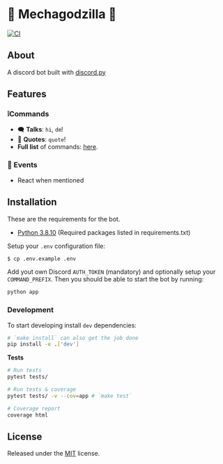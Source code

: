 # 🤖 Mechagodzilla 🦖

[![CI](https://github.com/allanjsouza/mechagodzilla/actions/workflows/ci.yml/badge.svg)](https://github.com/allanjsouza/mechagodzilla/actions/workflows/ci.yml)

## About

A discord bot built with [discord.py](https://discordpy.readthedocs.io)

## Features

### ❕Commands

- 🗨️ **Talks**: `hi`, `dm`!
- 💭 **Quotes**: `quote`!
- **Full list** of commands: [here](https://github.com/allanjsouza/mechagodzilla/blob/master/docs/COMMANDS.md).

### 🔔 Events

- React when mentioned

## Installation

These are the requirements for the bot.

- [Python 3.8.10](https://www.python.org/downloads) (Required packages listed in requirements.txt)

Setup your `.env` configuration file:

```sh
$ cp .env.example .env
```

Add yout own Discord `AUTH_TOKEN` (mandatory) and optionally setup your `COMMAND_PREFIX`. Then you should be able to start the bot by running:

```sh
python app
```

### Development

To start developing install `dev` dependencies:

```sh
# `make install` can also get the job done
pip install -e .['dev']
```

**Tests**

```sh
# Run tests
pytest tests/

# Run tests & coverage
pytest tests/ -v --cov=app # `make test`

# Coverage report
coverage html
```

## License

Released under the [MIT](https://github.com/allanjsouza/mechagodzilla/blob/master/LICENSE) license.
